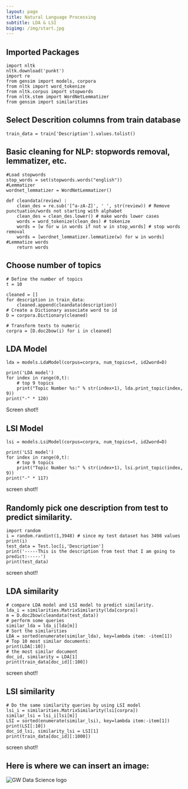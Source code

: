 ```yaml
---
layout: page
title: Natural Language Processing
subtitle: LDA & LSI
bigimg: /img/start.jpg
---
```

## Imported Packages
```
import nltk
nltk.download('punkt')
import re
from gensim import models, corpora
from nltk import word_tokenize
from nltk.corpus import stopwords
from nltk.stem import WordNetLemmatizer
from gensim import similarities
```

## Select Descrition columns from train database
```
train_data = train['Description'].values.tolist()
```

## Basic cleaning for NLP: stopwords removal, lemmatizer, etc.
```
#Load stopwords
stop_words = set(stopwords.words("english"))
#Lemmatizer
wordnet_lemmatizer = WordNetLemmatizer()

def cleandata(review) :
    clean_des = re.sub('[^a-zA-Z]', ' ', str(review)) # Remove punctuation/words not starting with alphabet
    clean_des = clean_des.lower() # make words lower cases
    words = word_tokenize(clean_des) # tokenize
    words = [w for w in words if not w in stop_words] # stop words removal
    words = [wordnet_lemmatizer.lemmatize(w) for w in words] #Lemmatize words
    return words
```

## Choose number of topics
```
# Define the number of topics
t = 10

cleaned = []
for description in train_data:
    cleaned.append(cleandata(description))
# Create a Dictionary associate word to id
D = corpora.Dictionary(cleaned)

# Transform texts to numeric
corpra = [D.doc2bow(i) for i in cleaned]
```

## LDA Model
```
lda = models.LdaModel(corpus=corpra, num_topics=t, id2word=D)

print('LDA model')
for index in range(0,t):
    # top 9 topics
    print("Topic Number %s:" % str(index+1), lda.print_topic(index, 9))
print("-" * 120)
```
Screen shot!!

## LSI Model
```
lsi = models.LsiModel(corpus=corpra, num_topics=t, id2word=D)

print('LSI model')
for index in range(0,t):
    # top 9 topics
    print("Topic Number %s:" % str(index+1), lsi.print_topic(index, 9))
print("-" * 117)
```

screen shot!!

## Randomly pick one description from test to predict similarity.
```
import random
i = random.randint(1,3948) # since my test dataset has 3498 values 
print(i)
test_data = Test.loc[i,'Description']
print('-----This is the description from test that I am going to predict:-----')
print(test_data)
```

screen shot!!

## LDA similarity
```
# compare LDA model and LSI model to predict similarity.
lda_i = similarities.MatrixSimilarity(lda[corpra])
m = D.doc2bow(cleandata(test_data))
# perform some queries
similar_lda = lda_i[lda[m]]
# Sort the similarities
LDA = sorted(enumerate(similar_lda), key=lambda item: -item[1])
# Top 10 most similar documents:
print(LDA[:10])
# the most similar document
doc_id, similarity = LDA[1]
print(train_data[doc_id][:100])
```

screen shot!!

## LSI similarity
```
# Do the same similarity queries by using LSI model
lsi_i = similarities.MatrixSimilarity(lsi[corpra])
similar_lsi = lsi_i[lsi[m]]
LSI = sorted(enumerate(similar_lsi), key=lambda item:-item[1])
print(LSI[:10])
doc_id_lsi, similarity_lsi = LSI[1]
print(train_data[doc_id][:1000])
```

screen shot!!


## Here is where we can insert an image:

![GW Data Science logo](/img/gwdsp.png)
